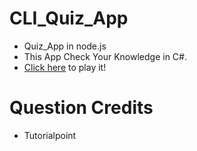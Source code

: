 # CLI_Quiz_App

* Quiz_App in node.js
* This App Check Your Knowledge in C#.
* [Click here](https://replit.com/@ishaghevariya/CLIQuizApp#index.js) to play it!

# Question Credits
  * Tutorialpoint
